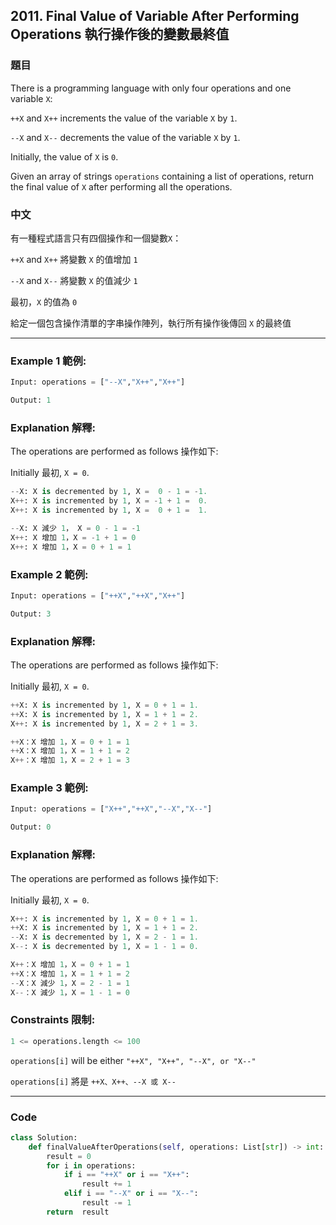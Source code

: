 ## 2011. Final Value of Variable After Performing Operations 執行操作後的變數最終值

### 題目

There is a programming language with only four operations and one variable `X`:

`++X` and `X++` increments the value of the variable `X` by `1`.

`--X` and `X--` decrements the value of the variable `X` by `1`.

Initially, the value of `X` is `0`.

Given an array of strings `operations` containing a list of operations, return the final value of `X` after performing all the operations.

### 中文

有一種程式語言只有四個操作和一個變數`X`：

`++X` and `X++` 將變數 `X` 的值增加 `1`

`--X` and `X--` 將變數 `X` 的值減少 `1`

最初，`X` 的值為 `0`

給定一個包含操作清單的字串操作陣列，執行所有操作後傳回 `X` 的最終值

---

### Example 1 範例:

```py
Input: operations = ["--X","X++","X++"]

Output: 1
```

### Explanation 解釋:

The operations are performed as follows 操作如下:

Initially 最初, `X = 0`.

```py
--X: X is decremented by 1, X =  0 - 1 = -1.
X++: X is incremented by 1, X = -1 + 1 =  0.
X++: X is incremented by 1, X =  0 + 1 =  1.

--X: X 減少 1， X = 0 - 1 = -1
X++: X 增加 1，X = -1 + 1 = 0
X++: X 增加 1，X = 0 + 1 = 1
```

### Example 2 範例:

```py
Input: operations = ["++X","++X","X++"]

Output: 3
```

### Explanation 解釋:

The operations are performed as follows 操作如下:

Initially 最初, `X = 0`.

```py
++X: X is incremented by 1, X = 0 + 1 = 1.
++X: X is incremented by 1, X = 1 + 1 = 2.
X++: X is incremented by 1, X = 2 + 1 = 3.

++X：X 增加 1，X = 0 + 1 = 1
++X：X 增加 1，X = 1 + 1 = 2
X++：X 增加 1，X = 2 + 1 = 3
```

### Example 3 範例:

```py
Input: operations = ["X++","++X","--X","X--"]

Output: 0
```

### Explanation 解釋:

The operations are performed as follows 操作如下:

Initially 最初, `X = 0`.

```py
X++: X is incremented by 1, X = 0 + 1 = 1.
++X: X is incremented by 1, X = 1 + 1 = 2.
--X: X is decremented by 1, X = 2 - 1 = 1.
X--: X is decremented by 1, X = 1 - 1 = 0.

X++：X 增加 1，X = 0 + 1 = 1
++X：X 增加 1，X = 1 + 1 = 2
--X：X 減少 1，X = 2 - 1 = 1
X--：X 減少 1，X = 1 - 1 = 0
```

### Constraints 限制:

```py
1 <= operations.length <= 100
```

`operations[i]` will be either `"++X", "X++", "--X", or "X--"`

`operations[i]` 將是 `++X、X++、--X 或 X--`

---

### Code

```py
class Solution:
    def finalValueAfterOperations(self, operations: List[str]) -> int:
        result = 0
        for i in operations:
            if i == "++X" or i == "X++":
                result += 1
            elif i == "--X" or i == "X--":
                result -= 1
        return  result
```